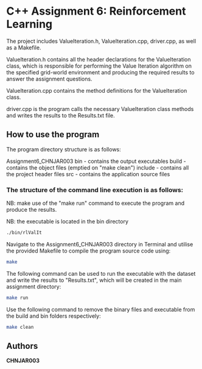 # C++ Assignment 6: Reinforcement Learning

The project includes ValueIteration.h, ValueIteration.cpp, driver.cpp, as well as a Makefile.

ValueIteration.h contains all the header declarations for the ValueIteration class, which is responsible for performing the Value Iteration algorithm on the specified grid-world environment and producing the required results to answer the assignment questions.

ValueIteration.cpp contains the method definitions for the ValueIteration class.

driver.cpp is the program calls the necessary ValueIteration class methods and writes the results to the Results.txt file.

## How to use the program

The program directory structure is as follows:

Assignment6_CHNJAR003
bin - contains the output executables
build - contains the object files (emptied on "make clean")
include - contains all the project header files
src - contains the application source files

### The structure of the command line execution is as follows:

NB: make use of the "make run" command to execute the program and produce the results.

NB: the executable is located in the bin directory

```bash
./bin/rlValIt
```

Navigate to the Assignment6_CHNJAR003 directory in Terminal and utilise the provided Makefile to compile the program source code using:

```bash
make
```

The following command can be used to run the executable with the dataset and write the results to "Results.txt", which will be created in the main assignment directory:

```bash
make run
```

Use the following command to remove the binary files and executable from the build and bin folders respectively:

```bash
make clean
```

## Authors

**CHNJAR003**
